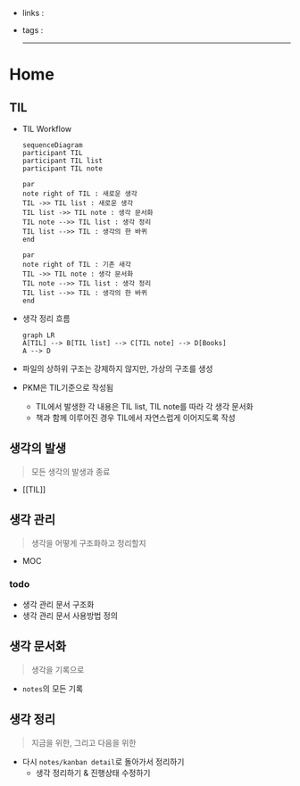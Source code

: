 ---
---

- links :
- tags : 
  
  ---
# Home
## TIL
- TIL Workflow
  
  ```mermaid
  sequenceDiagram
  participant TIL
  participant TIL list
  participant TIL note
  
  par
  note right of TIL : 새로운 생각
  TIL ->> TIL list : 새로운 생각
  TIL list ->> TIL note : 생각 문서화
  TIL note -->> TIL list : 생각 정리
  TIL list -->> TIL : 생각의 한 바퀴
  end
  
  par
  note right of TIL : 기존 새각
  TIL ->> TIL note : 생각 문서화
  TIL note -->> TIL list : 생각 정리
  TIL list -->> TIL : 생각의 한 바퀴
  end
  ```
- 생각 정리 흐름
  
  ```mermaid
  graph LR
  A[TIL] --> B[TIL list] --> C[TIL note] --> D[Books]
  A --> D
  ```
- 파일의 상하위 구조는 강제하지 않지만, 가상의 구조를 생성
- PKM은 TIL기준으로 작성됨
	- TIL에서 발생한 각 내용은 TIL list, TIL note를 따라 각 생각 문서화
	- 책과 함께 이루어진 경우 TIL에서 자연스럽게 이어지도록 작성
## 생각의 발생
> 모든 생각의 발생과 종료
- [[TIL]]
## 생각 관리
> 생각을 어떻게 구조화하고 정리할지
- MOC
### todo
- 생각 관리 문서 구조화
- 생각 관리 문서 사용방법 정의
## 생각 문서화
> 생각을 기록으로
- `notes`의 모든 기록
## 생각 정리
> 지금을 위한, 그리고 다음을 위한
- 다시 `notes/kanban detail`로 돌아가서 정리하기
	- 생각 정리하기 & 진행상태 수정하기